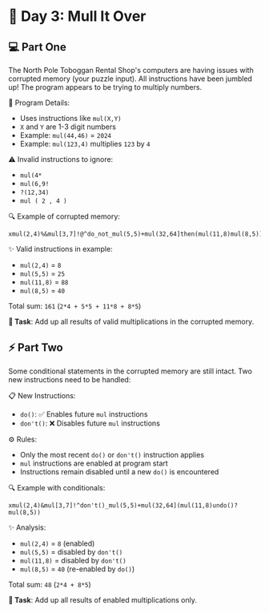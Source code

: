 # 🎄 Day 3: Mull It Over

## 💻 Part One

The North Pole Toboggan Rental Shop's computers are having issues with corrupted memory (your puzzle input). All instructions have been jumbled up! The program appears to be trying to multiply numbers.

📝 Program Details:
* Uses instructions like `mul(X,Y)`
* `X` and `Y` are 1-3 digit numbers
* Example: `mul(44,46)` = `2024`
* Example: `mul(123,4)` multiplies `123` by `4`

⚠️ Invalid instructions to ignore:
* `mul(4*`
* `mul(6,9!`
* `?(12,34)`
* `mul ( 2 , 4 )`

🔍 Example of corrupted memory:
```
xmul(2,4)%&mul[3,7]!@^do_not_mul(5,5)+mul(32,64]then(mul(11,8)mul(8,5))
```

✨ Valid instructions in example:
* `mul(2,4)` = `8`
* `mul(5,5)` = `25`
* `mul(11,8)` = `88`
* `mul(8,5)` = `40`

Total sum: `161` (`2*4 + 5*5 + 11*8 + 8*5`)

**🎯 Task**: Add up all results of valid multiplications in the corrupted memory.

## ⚡ Part Two

Some conditional statements in the corrupted memory are still intact. Two new instructions need to be handled:

📋 New Instructions:
* `do()`: ✅ Enables future `mul` instructions
* `don't()`: ❌ Disables future `mul` instructions

⚙️ Rules:
* Only the most recent `do()` or `don't()` instruction applies
* `mul` instructions are enabled at program start
* Instructions remain disabled until a new `do()` is encountered

🔍 Example with conditionals:
```
xmul(2,4)&mul[3,7]!^don't()_mul(5,5)+mul(32,64](mul(11,8)undo()?mul(8,5))
```

✨ Analysis:
* `mul(2,4)` = `8` (enabled)
* `mul(5,5)` = disabled by `don't()`
* `mul(11,8)` = disabled by `don't()`
* `mul(8,5)` = `40` (re-enabled by `do()`)

Total sum: `48` (`2*4 + 8*5`)

**🎯 Task**: Add up all results of enabled multiplications only.